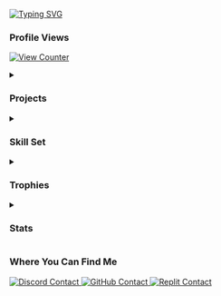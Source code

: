 <p>
  <a href="https://git.io/typing-svg">
    <img src="https://readme-typing-svg.demolab.com?font=Fira+Code&size=18&duration=3000&pause=500&color=4EADDB&background=1C1C1C&center=true&vCenter=true&height=100&lines=Heyo!;My+name+is+ZackiBoiz.;...or+Zacki+for+short.;I+enjoy+hacking+games+like+Blooket.;Sometimes+janky+.io+games+as+well.;Check+out+my+repositories!" alt="Typing SVG">
  </a>
</p>

<h3 id="profile-views">Profile Views</h3>
<p>
  <a href="https://github.com/antonkomarev/github-profile-views-counter">
    <img src="https://komarev.com/ghpvc/?username=ZackiBoiz" alt="View Counter">
  </a>
</p>

<details>
  <summary>
    <h3 id="projects">Projects</h3>
  </summary>
  <ul>
    <li><strong>IO Game Hacks</strong></li>
    <li><strong>Full stack web applications</strong></li>
    <li>
      <strong>Private Projects</strong>
      <ul>
        <li><a href="https://cavegame.io">Cavegame.io</a> Client</li>
        <li>Cavegame.io Tools/Hacks <em>(built with kmccord1)</em></li>
        <li><a href="https://talkomatic.co">Talkomatic.co</a> Client</li>
        <li>Talkomatic.co <a href="https://github.com/MohdYahyaMahmodi/talkomatic-classic">Development</a></li>
        <li><a href="https://multiplayerpiano.net">Multiplayer Piano</a> Client</li>
      </ul>
    </li>
  </ul>
  <b><em>If you feel like contributing to a repository, feel free to open an issue or pull request!</em></b>
</details>

<details>
  <summary>
    <h3 id="tools">Skill Set</h3>
  </summary>
  <a href="https://skillicons.dev">
    <img src="https://skillicons.dev/icons?i=html,css,tailwind,bootstrap,js,jquery,nodejs,discordjs,py,cpp,linux,windows,git,github,raspberrypi,arduino&perline=8" alt="Skill Icons">
  </a>
</details>

<details>
  <summary>
    <h3 id="trophies">Trophies</h3>
  </summary>
  <p>
    <a href="https://github.com/lucthienphong1120/github-trophies">
      <img src="https://github-trophies.vercel.app/?username=ZackiBoiz&theme=onedark" alt="GitHub Trophies">
    </a>
  </p>
</details>

<details>
  <summary>
    <h3 id="stats">Stats</h3>
  </summary>
  <p>
    <a href="https://github.com/anuraghazra/github-readme-stats">
      <img height="175" align="center" src="https://github-readme-stats.vercel.app/api?username=ZackiBoiz&theme=dark&show_icons=true&locale=en&layout=compact&card_width=350&hide_border=true" alt="GitHub User Stats">
    </a>
    <a href="https://github.com/anuraghazra/github-readme-stats">
      <img height="175" align="center" src="https://github-readme-stats.vercel.app/api/top-langs?username=ZackiBoiz&theme=dark&layout=compact&card_width=350&langs_count=8&hide_border=true" alt="GitHub Language Stats">
    </a>
  </p>
</details>

<h3 id="contacts">Where You Can Find Me</h3>
<p>
  <a href="https://discord.com/users/900442235760443442">
    <img src="https://img.shields.io/badge/Discord-zackiboiz-blue?style=flat-square" alt="Discord Contact">
  </a>
  <a href="https://github.com/ZackiBoiz">
    <img src="https://img.shields.io/badge/Github-ZackiBoiz-black?style=flat-square" alt="GitHub Contact">
  </a>
  <a href="https://replit.com/@zackiboiz">
    <img src="https://img.shields.io/badge/Replit-%40ZackiBoiz-f16204?style=flat-square" alt="Replit Contact">
  </a>
</p>
